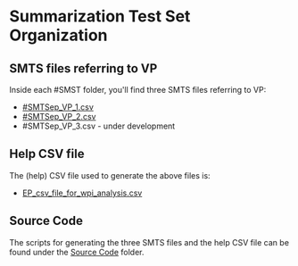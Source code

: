 # Summarization Test Set Organization 
## SMTS files referring to VP 
Inside each #SMST folder, you'll find three SMTS files referring to VP:

- [#SMTSep\_VP_1.csv](https://drive.google.com/file/d/1lC0R4bMGXZBsJQWG9l1BjO64FQ_QMloC/view?usp=sharing)
- [#SMTSep\_VP_2.csv](https://drive.google.com/file/d/1ocDhfRI08r94KDjoI0FPyqfu2ohDPjiM/view?usp=sharing)
- #SMTSep\_VP_3.csv - under development
  
## Help CSV file
The (help) CSV file used to generate the above files is:
- [EP_csv_file_for_wpi_analysis.csv](https://drive.google.com/file/d/1Chacl6rF8Yk0_dScPnt4JT3IkEeDXqCv/view?usp=sharing)

## Source Code
The scripts for generating the three SMTS files and the help CSV file can be found under the [Source Code](https://github.com/cs1msa/WPIplus/tree/main/Ground%20Truths/Summarization/Source%20Code) folder.

